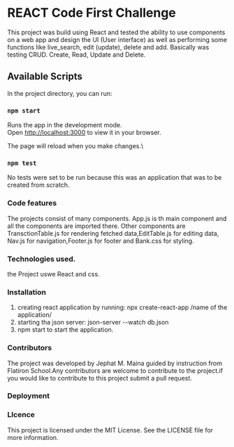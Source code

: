 # REACT Code First Challenge

This project was build using React and tested the ability to use 
components on a web app and design the UI (User interface) as well 
as performing some functions like live_search, edit (update), delete and add.
Basically was testing CRUD. Create, Read, Update and Delete.

## Available Scripts

In the project directory, you can run:

### `npm start`

Runs the app in the development mode.\
Open [http://localhost:3000](http://localhost:3000) to view it in your browser.

The page will reload when you make changes.\

### `npm test`

No tests were set to be run because this was an application that was to be created from scratch.


### Code features

The projects consist of many components. App.js is th main component and all the components are imported there. Other components are TransctionTable.js for rendering fetched data,EditTable.js for editing data, Nav.js for navigation,Footer.js for footer and Bank.css for styling.

### Technologies used.
the Project uswe React and css.


### Installation
1. creating react application by running: npx create-react-app /name of the application/
2. starting tha json server: json-server --watch db.json
3. npm start to start the application. 

### Contributors
The project was developed by Jephat M. Maina guided by instruction from Flatiron School.Any contributors are welcome to contribute to the project.if you would like to contribute to this project submit a pull request.

### Deployment
### LIcence 
This project is licensed under the MIT License. See the LICENSE file for more information.





